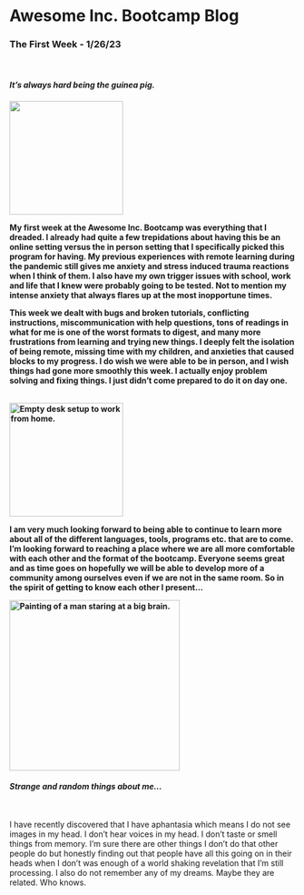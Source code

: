 <html>
<head>
<h1> Awesome Inc. Bootcamp Blog</h1>
</head>
<body>
<h3> The First Week - 1/26/23</h3>
<br />
<h4><strong><em>It’s always hard being the guinea pig.</em></strong><h4>
<img src="/workspace/Kelle-Neal.github.io/img/img_guinea_pig_with_headset.jpg" width="200px" height="auto">
<p> My first week at the Awesome Inc. Bootcamp was everything that I dreaded. I already had quite a few trepidations about having this be an online setting versus the in person setting that I specifically picked this program for having. My previous experiences with remote learning during the pandemic still gives me anxiety and stress induced trauma reactions when I think of them. I also have my own trigger issues with school, work and life that I knew were probably going to be tested. Not to mention my intense anxiety that always flares up at the most inopportune times.  

This week we dealt with bugs and broken tutorials, conflicting instructions, miscommunication with help questions, tons of readings in what for me is one of the worst formats to digest, and many more frustrations from learning and trying new things. I deeply felt the isolation of being remote, missing time with my children, and anxieties that caused blocks to my progress. I do wish we were able to be in person, and I wish things had gone more smoothly this week. I actually enjoy problem solving and fixing things. I just didn’t come prepared to do it on day one.</p>
<br />
<img src="/workspace/Kelle-Neal.github.io/img/img_remote_learning.jpg" alt="Empty desk setup to work from home." width="200" height="auto">
<br />
<p>I am very much looking forward to being able to continue to learn more about all of the different languages, tools, programs etc. that are to come.  I’m looking forward to reaching a place where we are all more comfortable with each other and the format of the bootcamp. Everyone seems great and as time goes on hopefully we will be able to develop more of a community among ourselves even if we are not in the same room. So in the spirit of getting to know each other I present...</p>
<img src="/workspace/Kelle-Neal.github.io/img/img_man_looking_at_a_big_brain.jpg" alt="Painting of a man staring at a big brain." width="300" height="auto">
<br />
<h4><strong><em>Strange and random things about me…</em></strong></h4>
<br />
<p>I have recently discovered that I have aphantasia which means I do not see images in my head. I don’t hear voices in my head. I don’t taste or smell things from memory.  I’m sure there are other things I don’t do that other people do but honestly finding out that people have all this going on in their heads when I don’t was enough of a world shaking revelation that I’m still processing.  I also do not remember any of my dreams. Maybe they are related. Who knows.</p>
</body>
